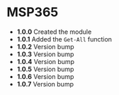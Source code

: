 # **MSP365**

- **1.0.0** Created the module
- **1.0.1** Added the `Get-All` function
- **1.0.2** Version bump
- **1.0.3** Version bump
- **1.0.4** Version bump
- **1.0.5** Version bump
- **1.0.6** Version bump
- **1.0.7** Version bump
